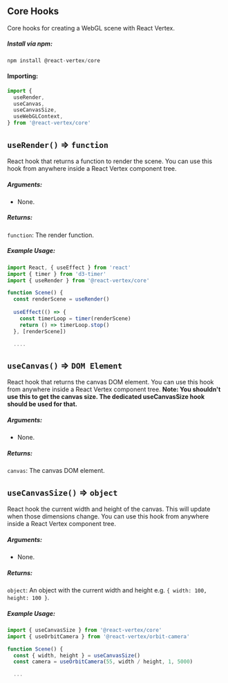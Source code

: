 ## Core Hooks

Core hooks for creating a WebGL scene with React Vertex.

##### Install via npm:
```js
npm install @react-vertex/core
```

#### Importing:

```js
import {
  useRender,
  useCanvas,
  useCanvasSize,
  useWebGLContext,
} from '@react-vertex/core'
```

## `useRender()` => `function`

React hook that returns a function to render the scene. You can use this hook from anywhere inside a React Vertex component tree.

##### Arguments:
 - None.

##### Returns:

`function`: The render function.

##### Example Usage:

```js
import React, { useEffect } from 'react'
import { timer } from 'd3-timer'
import { useRender } from '@react-vertex/core'

function Scene() {
  const renderScene = useRender()
  
  useEffect(() => {
    const timerLoop = timer(renderScene)
    return () => timerLoop.stop()
  }, [renderScene])

  ....
```

## `useCanvas()` => `DOM Element`

React hook that returns the canvas DOM element. You can use this hook from anywhere inside a React Vertex component tree. **Note: You shouldn't use this to get the canvas size. The dedicated useCanvasSize hook should be used for that.**

##### Arguments:
 - None.

##### Returns:

`canvas`: The canvas DOM element.

## `useCanvasSize()` => `object`

React hook the current width and height of the canvas.  This will update when those dimensions change. You can use this hook from anywhere inside a React Vertex component tree.

##### Arguments:
 - None.

##### Returns:

`object`: An object with the current width and height e.g. `{ width: 100, height: 100 }`.

##### Example Usage:

```js
import { useCanvasSize } from '@react-vertex/core'
import { useOrbitCamera } from '@react-vertex/orbit-camera'

function Scene() {
  const { width, height } = useCanvasSize()
  const camera = useOrbitCamera(55, width / height, 1, 5000)

  ...
```

